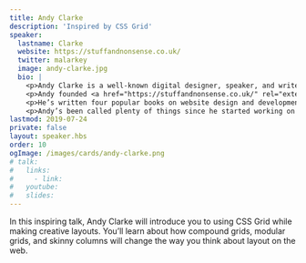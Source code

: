 ```yaml
---
title: Andy Clarke
description: 'Inspired by CSS Grid'
speaker:
  lastname: Clarke
  website: https://stuffandnonsense.co.uk/
  twitter: malarkey
  image: andy-clarke.jpg
  bio: |
    <p>Andy Clarke is a well-known digital designer, speaker, and writer, based in the UK. His designs have helped companies around the world to increase their sales pipeline and revenue, and charities to increase the amount they receive through donations.</p>
    <p>Andy founded <a href="https://stuffandnonsense.co.uk/" rel="external">Stuff & Nonsense</a>, one of the best-known digital design studios, where he designed for Disney Store UK, Greenpeace, SunLife, and WWF.</p>
    <p>He’s written four popular books on website design and development including ‘Hardboiled Web Design,’ ‘Transcending CSS.’ and his new book, ‘<a href="http://artdirectionfortheweb.com/" rel="external">Art Direction for the Web</a>.’</p>
    <p>Andy’s been called plenty of things since he started working on the web. His ego likes terms such as “Ambassador for CSS,” “industry prophet” and “inspiring,” but he’s most proud that Jeffrey Zeldman (the godfather of web standards) once called him a “triple-talented bastard.”</p>
lastmod: 2019-07-24
private: false
layout: speaker.hbs
order: 10
ogImage: /images/cards/andy-clarke.png
# talk:
#   links:
#     - link:
#   youtube:
#   slides:
---
```


In this inspiring talk, Andy Clarke will introduce you to using CSS Grid while making creative layouts. You’ll learn about how compound grids, modular grids, and skinny columns will change the way you think about layout on the web.

